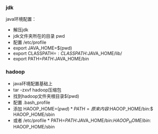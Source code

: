 

### jdk

java环境配置：
* 解压jdk
* jdk文件夹所在的目录 pwd
* 配置 /etc/profile
* export JAVA_HOME=$(pwd)
* export CLASSPATH=$:CLASSPATH:$JAVA_HOME/lib/
* export PATH=$PATH:$JAVA_HOME/bin

### hadoop

* java环境配置基础上
* tar -zxvf hadoop压缩包
* 找到hadoop文件夹根目录$(pwd)
* 配置 .bash_profile 
* 添加 HAOOP_HOME=$(pwd)
       * PATH=原来内容:$HAOOP_HOME/bin:$ HAOOP_HOME/sbin 
* 或者 /etc/profile
       * PATH=$PATH:$JAVA_HOME/bin:$HAOOP_HOME/bin:$ HAOOP_HOME/sbin 
